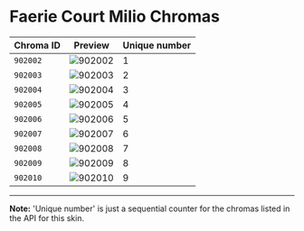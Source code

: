 # Faerie Court Milio Chromas

| Chroma ID | Preview | Unique number |
|---|---|---|
| `902002` | ![902002](https://raw.communitydragon.org/latest/plugins/rcp-be-lol-game-data/global/default/v1/champion-chroma-images/902/902002.png) | 1 |
| `902003` | ![902003](https://raw.communitydragon.org/latest/plugins/rcp-be-lol-game-data/global/default/v1/champion-chroma-images/902/902003.png) | 2 |
| `902004` | ![902004](https://raw.communitydragon.org/latest/plugins/rcp-be-lol-game-data/global/default/v1/champion-chroma-images/902/902004.png) | 3 |
| `902005` | ![902005](https://raw.communitydragon.org/latest/plugins/rcp-be-lol-game-data/global/default/v1/champion-chroma-images/902/902005.png) | 4 |
| `902006` | ![902006](https://raw.communitydragon.org/latest/plugins/rcp-be-lol-game-data/global/default/v1/champion-chroma-images/902/902006.png) | 5 |
| `902007` | ![902007](https://raw.communitydragon.org/latest/plugins/rcp-be-lol-game-data/global/default/v1/champion-chroma-images/902/902007.png) | 6 |
| `902008` | ![902008](https://raw.communitydragon.org/latest/plugins/rcp-be-lol-game-data/global/default/v1/champion-chroma-images/902/902008.png) | 7 |
| `902009` | ![902009](https://raw.communitydragon.org/latest/plugins/rcp-be-lol-game-data/global/default/v1/champion-chroma-images/902/902009.png) | 8 |
| `902010` | ![902010](https://raw.communitydragon.org/latest/plugins/rcp-be-lol-game-data/global/default/v1/champion-chroma-images/902/902010.png) | 9 |

---

**Note:** 'Unique number' is just a sequential counter for the chromas listed in the API for this skin.